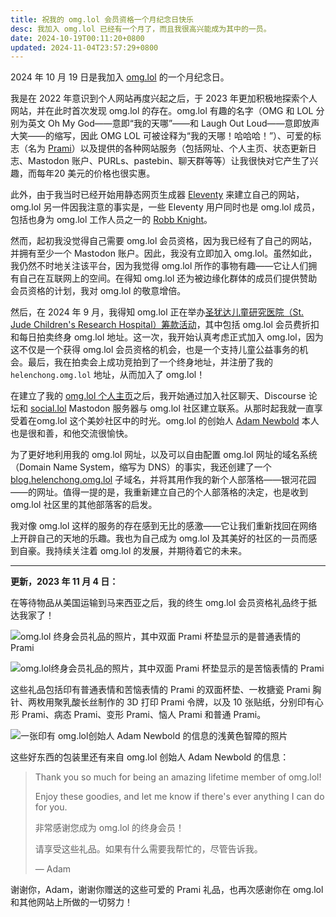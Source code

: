 ```yaml
---
title: 祝我的 omg.lol 会员资格一个月纪念日快乐
desc: 我加入 omg.lol 已经有一个月了，而且我很高兴能成为其中的一员。
date: 2024-10-19T00:11:20+0800
updated: 2024-11-04T23:57:29+0800
---
```


2024 年 10 月 19 日是我加入 [omg.lol](https://home.omg.lol/) 的一个月纪念日。

我是在 2022 年意识到个人网站再度兴起之后，于 2023 年更加积极地探索个人网站，并在此时首次发现 omg.lol 的存在。omg.lol 有趣的名字（OMG 和 LOL 分别为英文 Oh My God——意即“我的天哪”——和 Laugh Out Loud——意即放声大笑——的缩写，因此 OMG LOL 可被诠释为“我的天哪！哈哈哈！”）、可爱的标志（名为 [Prami](https://prami.omg.lol/)）以及提供的各种网站服务（包括网址、个人主页、状态更新日志、Mastodon 账户、PURLs、pastebin、聊天群等等）让我很快对它产生了兴趣，而每年20 美元的价格也很实惠。

此外，由于我当时已经开始用静态网页生成器 [Eleventy](https://www.11ty.dev/) 来建立自己的网站，omg.lol 另一件因我注意的事实是，一些 Eleventy 用户同时也是 omg.lol 成员，包括也身为 omg.lol 工作人员之一的 [Robb Knight](https://rknight.me/)。

然而，起初我没觉得自己需要 omg.lol 会员资格，因为我已经有了自己的网站，并拥有至少一个 Mastodon 账户。因此，我没有立即加入 omg.lol。虽然如此，我仍然不时地关注该平台，因为我觉得 omg.lol 所作的事物有趣——它让人们拥有自己在互联网上的空间。在得知 omg.lol 还为被边缘化群体的成员们提供赞助会员资格的计划，我对 omg.lol 的敬意增倍。

然后，在 2024 年 9 月，我得知 omg.lol 正在举办[圣犹达儿童研究医院（St. Jude Children's Research Hospital）筹款活动](https://omglol.news/2024/08/28/supporting-st-jude-with-a-month-of-awesomeness)，其中包括 omg.lol 会员费折扣和每日拍卖终身 omg.lol 地址。这一次，我开始认真考虑正式加入 omg.lol，因为这不仅是一个获得 omg.lol 会员资格的机会，也是一个支持儿童公益事务的机会。最后，我在拍卖会上成功竞拍到了一个终身地址，并注册了我的 `helenchong.omg.lol` 地址，从而加入了 omg.lol！

在建立了我的 [omg.lol 个人主页](https://helenchong.omg.lol/)之后，我开始通过加入社区聊天、Discourse 论坛和 [social.lol](https://social.lol/) Mastodon 服务器与 omg.lol 社区建立联系。从那时起我就一直享受着在omg.lol 这个美妙社区中的时光。omg.lol 的创始人 [Adam Newbold](https://adam.omg.lol/) 本人也是很和善，和他交流很愉快。

为了更好地利用我的 omg.lol 网址，以及可以自由配置 omg.lol 网址的域名系统（Domain Name System，缩写为 DNS）的事实，我还创建了一个 [blog.helenchong.omg.lol](https://blog.helenchong.omg.lol/) 子域名，并将其用作我的新个人部落格——银河花园——的网址。值得一提的是，我重新建立自己的个人部落格的决定，也是收到 omg.lol 社区里的其他部落客的启发。

我对像 omg.lol 这样的服务的存在感到无比的感激——它让我们重新找回在网络上开辟自己的天地的乐趣。我也为自己成为 omg.lol 及其美好的社区的一员而感到自豪。我持续关注着 omg.lol 的发展，并期待着它的未来。

---

**更新，2023 年 11 月 4 日：**

在等待物品从美国运输到马来西亚之后，我的终生 omg.lol 会员资格礼品终于抵达我家了！

![omg.lol 终身会员礼品的照片，其中双面 Prami 杯垫显示的是普通表情的 Prami](https://cdn.some.pics/helenchong/6728b7f709104.jpg)

![omg.lol终身会员礼品的照片，其中双面 Prami 杯垫显示的是苦恼表情的 Prami](https://cdn.some.pics/helenchong/6728b8092e3ad.jpg)

这些礼品包括印有普通表情和苦恼表情的 Prami 的双面杯垫、一枚搪瓷 Prami 胸针、两枚用聚乳酸长丝制作的 3D 打印 Prami 令牌，以及 10 张贴纸，分别印有心形 Prami、病态 Prami、变形 Prami、恼人 Prami 和普通 Prami。

![一张印有 omg.lol创始人 Adam Newbold 的信息的浅黄色智障的照片](https://cdn.some.pics/helenchong/6728b81b68b5a.jpg)

这些好东西的包装里还有来自 omg.lol 创始人 Adam Newbold 的信息：

> Thank you so much for being an amazing lifetime member of omg.lol!
>
> Enjoy these goodies, and let me know if there's ever anything I can do for you.
>
> 非常感谢您成为 omg.lol 的终身会员！
>
> 请享受这些礼品。如果有什么需要我帮忙的，尽管告诉我。
>
> — Adam

谢谢你，Adam，谢谢你赠送的这些可爱的 Prami 礼品，也再次感谢你在 omg.lol 和其他网站上所做的一切努力！